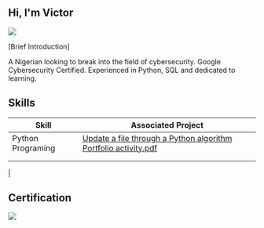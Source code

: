 ## Hi, I'm Victor
<a href="https://linkedin.com/in/victor-oyigeya-16ba87304?"><img src="https://img.shields.io/badge/-LinkedIn-0072b1?&style=for-the-badge&logo=linkedin&logoColor=white" /></a>

[Brief Introduction]

A Nigerian looking to break into the field of cybersecurity. Google Cybersecurity Certified. Experienced in Python, SQL and dedicated to learning. 

## Skills

| Skill                                 |Associated Project                         |                 
|---------------------------------------|-------------------------------------------|
| Python Programing                     | [Update a file through a Python algorithm Portfolio activity.pdf](https://github.com/user-attachments/files/16794583/Update.a.file.through.a.Python.algorithm.Portfolio.activity.pdf)
|                                       |                                           |
|                                       |                                           |
|

 ## Certification   
<a href="https://coursera.org/share/84469517379f56f7ecaf4bf6480d4a3c"><img src="https://img.shields.io/badge/-Google-0072b1?&style=for-the-badge&logo=google&logoColor=red" /></a>
